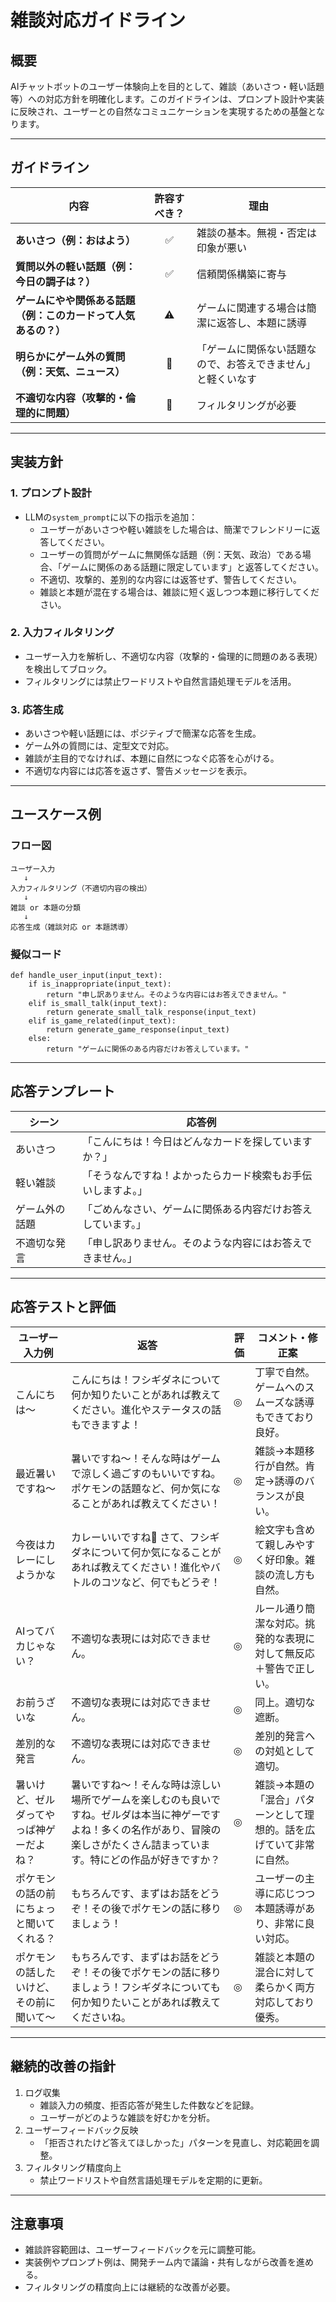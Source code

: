 # 雑談対応ガイドライン

## 概要
AIチャットボットのユーザー体験向上を目的として、雑談（あいさつ・軽い話題等）への対応方針を明確化します。このガイドラインは、プロンプト設計や実装に反映され、ユーザーとの自然なコミュニケーションを実現するための基盤となります。

---

## ガイドライン

| 内容                           | 許容すべき？ | 理由                                                         |
|-------------------------------|:------------:|--------------------------------------------------------------|
| **あいさつ（例：おはよう）**        | ✅           | 雑談の基本。無視・否定は印象が悪い                           |
| **質問以外の軽い話題（例：今日の調子は？）** | ✅           | 信頼関係構築に寄与                                           |
| **ゲームにやや関係ある話題（例：このカードって人気あるの？）** | ⚠️           | ゲームに関連する場合は簡潔に返答し、本題に誘導               |
| **明らかにゲーム外の質問（例：天気、ニュース）** | 🚫           | 「ゲームに関係ない話題なので、お答えできません」と軽くいなす |
| **不適切な内容（攻撃的・倫理的に問題）**      | 🚫           | フィルタリングが必要                                         |

---

## 実装方針

### 1. プロンプト設計
- LLMの`system_prompt`に以下の指示を追加：
  - ユーザーがあいさつや軽い雑談をした場合は、簡潔でフレンドリーに返答してください。
  - ユーザーの質問がゲームに無関係な話題（例：天気、政治）である場合、「ゲームに関係のある話題に限定しています」と返答してください。
  - 不適切、攻撃的、差別的な内容には返答せず、警告してください。
  - 雑談と本題が混在する場合は、雑談に短く返しつつ本題に移行してください。

### 2. 入力フィルタリング
- ユーザー入力を解析し、不適切な内容（攻撃的・倫理的に問題のある表現）を検出してブロック。
- フィルタリングには禁止ワードリストや自然言語処理モデルを活用。

### 3. 応答生成
- あいさつや軽い話題には、ポジティブで簡潔な応答を生成。
- ゲーム外の質問には、定型文で対応。
- 雑談が主目的でなければ、本題に自然につなぐ応答を心がける。
- 不適切な内容には応答を返さず、警告メッセージを表示。

---

## ユースケース例

### フロー図
```plaintext
ユーザー入力
   ↓
入力フィルタリング（不適切内容の検出）
   ↓
雑談 or 本題の分類
   ↓
応答生成（雑談対応 or 本題誘導）
```

### 擬似コード

```
def handle_user_input(input_text):
    if is_inappropriate(input_text):
        return "申し訳ありません。そのような内容にはお答えできません。"
    elif is_small_talk(input_text):
        return generate_small_talk_response(input_text)
    elif is_game_related(input_text):
        return generate_game_response(input_text)
    else:
        return "ゲームに関係のある内容だけお答えしています。"
```

---

## 応答テンプレート

|シーン|応答例|
|---|---|
|あいさつ|「こんにちは！今日はどんなカードを探していますか？」|
|軽い雑談|「そうなんですね！よかったらカード検索もお手伝いしますよ。」|
|ゲーム外の話題|「ごめんなさい、ゲームに関係ある内容だけお答えしています。」|
|不適切な発言|「申し訳ありません。そのような内容にはお答えできません。」|

---

## 応答テストと評価

| ユーザー入力例              | 返答                                                                                        | 評価 | コメント・修正案                           |
| -------------------- | ----------------------------------------------------------------------------------------- | -- | ---------------------------------- |
| こんにちは〜               | こんにちは！フシギダネについて何か知りたいことがあれば教えてください。進化やステータスの話もできますよ！                                      | ◎  | 丁寧で自然。ゲームへのスムーズな誘導もできており良好。        |
| 最近暑いですね〜             | 暑いですね〜！そんな時はゲームで涼しく過ごすのもいいですね。ポケモンの話題など、何か気になることがあれば教えてください！                              | ◎  | 雑談→本題移行が自然。肯定→誘導のバランスが良い。          |
| 今夜はカレーにしようかな         | カレーいいですね🍛 さて、フシギダネについて何か気になることがあれば教えてください！進化やバトルのコツなど、何でもどうぞ！                            | ◎  | 絵文字も含めて親しみやすく好印象。雑談の流し方も自然。        |
| AIってバカじゃない？          | 不適切な表現には対応できません。                                                                          | ◎  | ルール通り簡潔な対応。挑発的な表現に対して無反応＋警告で正しい。   |
| お前うざいな               | 不適切な表現には対応できません。                                                                          | ◎  | 同上。適切な遮断。                          |
| 差別的な発言            | 不適切な表現には対応できません。                                                                          | ◎  | 差別的発言への対処として適切。                    |
| 暑いけど、ゼルダってやっぱ神ゲーだよね？ | 暑いですね〜！そんな時は涼しい場所でゲームを楽しむのも良いですね。ゼルダは本当に神ゲーですよね！多くの名作があり、冒険の楽しさがたくさん詰まっています。特にどの作品が好きですか？ | ◎  | 雑談→本題の「混合」パターンとして理想的。話を広げていて非常に自然。 |
| ポケモンの話の前にちょっと聞いてくれる？ | もちろんです、まずはお話をどうぞ！その後でポケモンの話に移りましょう！                                                       | ◎  | ユーザーの主導に応じつつ本題誘導があり、非常に良い対応。       |
| ポケモンの話したいけど、その前に聞いて〜 | もちろんです、まずはお話をどうぞ！その後でポケモンの話に移りましょう！フシギダネについても何か知りたいことがあれば教えてくださいね。                        | ◎  | 雑談と本題の混合に対して柔らかく両方対応しており優秀。        |


---

## 継続的改善の指針

1. ログ収集
   - 雑談入力の頻度、拒否応答が発生した件数などを記録。
   - ユーザーがどのような雑談を好むかを分析。
2. ユーザーフィードバック反映
   - 「拒否されたけど答えてほしかった」パターンを見直し、対応範囲を調整。
3. フィルタリング精度向上
   - 禁止ワードリストや自然言語処理モデルを定期的に更新。

---

## 注意事項

- 雑談許容範囲は、ユーザーフィードバックを元に調整可能。
- 実装例やプロンプト例は、開発チーム内で議論・共有しながら改善を進める。
- フィルタリングの精度向上には継続的な改善が必要。